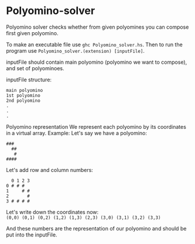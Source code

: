 # Polyomino-solver

Polyomino solver checks whether from given polyomines you can compose first given polyomino.

To make an executable file use `ghc Polyomino_solver.hs`. Then to run the program use `Polyomino_solver.(extension) [inputFile]`.

inputFile should contain main polyomino (polyomino we want to compose), and set of polyominoes.

inputFile structure:
```
main polyomino
1st polyomino
2nd polyomino
.
.
.
```

Polyomino representation
We represent each polyomino by its coordinates in a virtual array.
Example:
Let's say we have a polyomino:
```
###
  ##
   #
####
```
Let's add row and column numbers:
```
  0 1 2 3
0 # # #
1     # #
2       #
3 # # # #
```

Let's write down the coordinates now:  
`(0,0) (0,1) (0,2) (1,2) (1,3) (2,3) (3,0) (3,1) (3,2) (3,3)`  

And these numbers are the representation of our polyomino and should be put into the inputFile.
